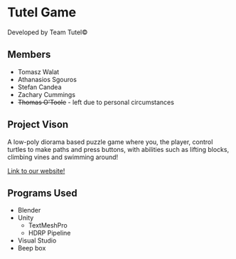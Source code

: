# Tutel Game

Developed by Team Tutel©

## Members
* Tomasz Walat
* Athanasios Sgouros
* Stefan Candea
* Zachary Cummings
* ~~Thomas O'Toole~~ - left due to personal circumstances

## Project Vison
A low-poly diorama based puzzle game where you, the player, control turtles to make paths and press buttons, with abilities such as lifting blocks, climbing vines and swimming around!

[Link to our website!](https://birbross1.wixsite.com/website)

## Programs Used
* Blender
* Unity
  - TextMeshPro
  - HDRP Pipeline
* Visual Studio
* Beep box
